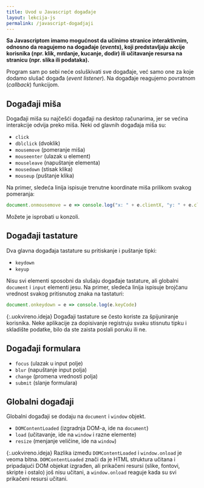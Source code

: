 ```yaml
---
title: Uvod u Javascript događaje
layout: lekcija-js
permalink: /javascript-dogadjaji
---
```


**Sa Javascriptom imamo mogućnost da učinimo stranice interaktivnim, odnosno da reagujemo na događaje (*events*), koji predstavljaju akcije korisnika (npr. klik, mrdanje, kucanje, dodir) ili učitavanje resursa na stranicu (npr. slika ili podataka).**

Program sam po sebi neće osluškivati sve događaje, već samo one za koje dodamo slušač događa (*event listener*). Na događaje reagujemo povratnom (*callback*) funkcijom.

## Događaji miša 

Događaji miša su najčešći događaji na desktop računarima, jer se većina interakcije odvija preko miša. Neki od glavnih događaja miša su:

- `click`
- `dblclick` (dvoklik)
- `mousemove` (pomeranje miša)
- `mouseenter` (ulazak u element)
- `mouseleave` (napuštanje elementa)
- `mousedown` (stisak klika)
- `mouseup` (puštanje klika)

Na primer, sledeća linija ispisuje trenutne koordinate miša prilikom svakog pomeranja:

```js
document.onmousemove = e => console.log("x: " + e.clientX, "y: " + e.clientY)
```

Možete je isprobati u konzoli.

## Događaji tastature 

Dva glavna događaja tastature su pritiskanje i puštanje tipki:

- `keydown`
- `keyup`

Nisu svi elementi sposobni da slušaju događaje tastature, ali globalni `document` i `input` elementi jesu. Na primer, sledeća linija ispisuje brojčanu vrednost svakog pritisnutog znaka na tastaturi:

```js
document.onkeydown = e => console.log(e.keyCode)
```

{:.uokvireno.ideja}
Događaji tastature se često koriste za špijuniranje korisnika. Neke aplikacije za dopisivanje registruju svaku stisnutu tipku i skladište podatke, bilo da ste zaista poslali poruku ili ne. 

## Događaji formulara

- `focus` (ulazak u input polje)
- `blur` (napuštanje input polja)
- `change` (promena vrednosti polja)
- `submit` (slanje formulara)

## Globalni događaji 

Globalni događaji se dodaju na `document` i `window` objekt.

- `DOMContentLoaded` (izgradnja DOM-a, ide na `document`)
- `load` (učitavanje, ide na `window` i razne elemente)
- `resize` (menjanje veličine, ide na `window`)

{:.uokvireno.ideja}
Razlika između `DOMContentLoaded` i `window.onload` je veoma bitna. `DOMContentLoaded` znači da je HTML struktura učitana i pripadajući DOM objekat izgrađen, ali prikačeni resursi (slike, fontovi, skripte i ostalo) još nisu učitani, a `window.onload` reaguje kada su svi prikačeni resursi učitani.

